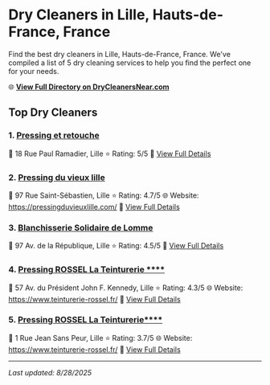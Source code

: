 # Dry Cleaners in Lille, Hauts-de-France, France

Find the best dry cleaners in Lille, Hauts-de-France, France. We've compiled a list of 5 dry cleaning services to help you find the perfect one for your needs.

🌐 **[View Full Directory on DryCleanersNear.com](https://drycleanersnear.com/city/France/Hauts-de-France/Lille)**

## Top Dry Cleaners

### 1. [Pressing et retouche](https://drycleanersnear.com/dryCleaner/68ae6804c95ff2c6096b1c57/pressing-et-retouche)
📍 18 Rue Paul Ramadier, Lille
⭐ Rating: 5/5
🔗 [View Full Details](https://drycleanersnear.com/dryCleaner/68ae6804c95ff2c6096b1c57/pressing-et-retouche)

### 2. [Pressing du vieux lille](https://drycleanersnear.com/dryCleaner/68ae6763c95ff2c6096b130f/pressing-du-vieux-lille)
📍 97 Rue Saint-Sébastien, Lille
⭐ Rating: 4.7/5
🌐 Website: https://pressingduvieuxlille.com/
🔗 [View Full Details](https://drycleanersnear.com/dryCleaner/68ae6763c95ff2c6096b130f/pressing-du-vieux-lille)

### 3. [Blanchisserie Solidaire de Lomme](https://drycleanersnear.com/dryCleaner/68ae67bdc95ff2c6096b17fe/blanchisserie-solidaire-de-lomme)
📍 97 Av. de la République, Lille
⭐ Rating: 4.5/5
🔗 [View Full Details](https://drycleanersnear.com/dryCleaner/68ae67bdc95ff2c6096b17fe/blanchisserie-solidaire-de-lomme)

### 4. [Pressing ROSSEL La Teinturerie ****](https://drycleanersnear.com/dryCleaner/68ae675fc95ff2c6096b12f0/pressing-rossel-la-teinturerie)
📍 57 Av. du Président John F. Kennedy, Lille
⭐ Rating: 4.3/5
🌐 Website: https://www.teinturerie-rossel.fr/
🔗 [View Full Details](https://drycleanersnear.com/dryCleaner/68ae675fc95ff2c6096b12f0/pressing-rossel-la-teinturerie)

### 5. [Pressing ROSSEL La Teinturerie****](https://drycleanersnear.com/dryCleaner/68ae6769c95ff2c6096b1359/pressing-rossel-la-teinturerie)
📍 1 Rue Jean Sans Peur, Lille
⭐ Rating: 3.7/5
🌐 Website: https://www.teinturerie-rossel.fr/
🔗 [View Full Details](https://drycleanersnear.com/dryCleaner/68ae6769c95ff2c6096b1359/pressing-rossel-la-teinturerie)


---

*Last updated: 8/28/2025*
